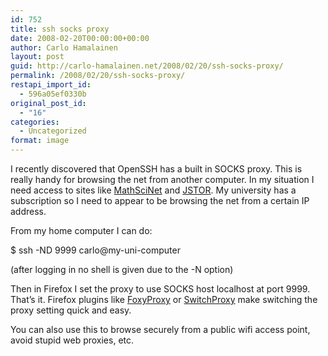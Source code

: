 ```yaml
---
id: 752
title: ssh socks proxy
date: 2008-02-20T00:00:00+00:00
author: Carlo Hamalainen
layout: post
guid: http://carlo-hamalainen.net/2008/02/20/ssh-socks-proxy/
permalink: /2008/02/20/ssh-socks-proxy/
restapi_import_id:
  - 596a05ef0330b
original_post_id:
  - "16"
categories:
  - Uncategorized
format: image
---
```

I recently discovered that OpenSSH has a built in SOCKS proxy. This is really handy for browsing the net from another computer. In my situation I need access to sites like [MathSciNet](http://www.ams.org/mathscinet/) and [JSTOR](http://www.jstor.org/). My university has a subscription so I need to appear to be browsing the net from a certain IP address.

From my home computer I can do:

$ ssh -ND 9999 carlo@my-uni-computer

(after logging in no shell is given due to the -N option)

Then in Firefox I set the proxy to use SOCKS host localhost at port 9999. That&#8217;s it. Firefox plugins like [FoxyProxy](https://addons.mozilla.org/en-US/firefox/addon/2464) or [SwitchProxy](https://addons.mozilla.org/en-US/firefox/addon/125) make switching the proxy setting quick and easy.

You can also use this to browse securely from a public wifi access point, avoid stupid web proxies, etc.